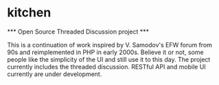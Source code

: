 # kitchen
*** Open Source Threaded Discussion project ***

This is a continuation of work inspired by V. Samodov's EFW forum from 90s and reimplemented in PHP in early 2000s.
Believe it or not, some people like the simplicity of the UI and still use it to this day.
The project currently includes the threaded discussion. RESTful API and mobile UI currently are under development. 
